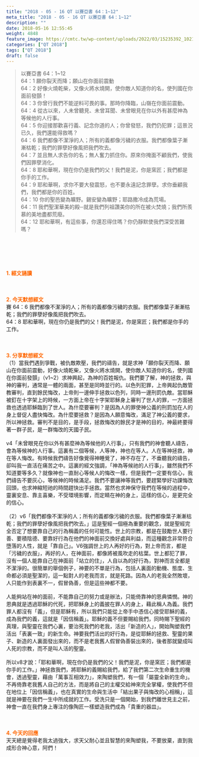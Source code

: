 ```yaml
---
title: "2018 - 05 - 16 QT 以賽亞書 64：1~12"
meta_title: "2018 - 05 - 16 QT 以賽亞書 64：1~12"
description: ""
date: 2018-05-16 12:55:45
weight: 4848
feature_image: https://cmtc.tw/wp-content/uploads/2022/03/15235392_10211799862337740_180693556567566654_o-1.webp
categories: ["QT 2018"]
tags: ["QT 2018"]
draft: false
---
```


<blockquote>以賽亞書 64：1~12<br />
64：1 願你裂天而降；願山在你面前震動<br />
64：2 好像火燒乾柴，又像火將水燒開，使你敵人知道你的名，使列國在你面前發顫！<br />
64：3 你曾行我們不能逆料可畏的事。那時你降臨，山嶺在你面前震動。<br />
64：4 從古以來，人未曾聽見、未曾耳聞、未曾眼見在你以外有甚麼神為等候他的人行事。<br />
64：5 你迎接那歡喜行義、記念你道的人；你曾發怒，我們仍犯罪；這景況已久，我們還能得救嗎？<br />
64：6 我們都像不潔淨的人；所有的義都像污穢的衣服。我們都像葉子漸漸枯乾；我們的罪孽好像風把我們吹去。<br />
64：7 並且無人求告你的名；無人奮力抓住你。原來你掩面不顧我們，使我們因罪孽消化。<br />
64：8 耶和華啊，現在你仍是我們的父！我們是泥，你是窯匠；我們都是你手的工作。<br />
64：9 耶和華啊，求你不要大發震怒，也不要永遠記念罪孽。求你垂顧我們，我們都是你的百姓。<br />
64：10 你的聖邑變為曠野。錫安變為曠野；耶路撒冷成為荒場。<br />
64：11 我們聖潔華美的殿─就是我們列祖讚美你的所在被火焚燒；我們所羨慕的美地盡都荒廢。<br />
64：12 耶和華啊，有這些事，你還忍得住嗎？你仍靜默使我們深受苦難嗎？</blockquote><br />
&nbsp;<br />
<br />
&nbsp;<br />
<br />
<span style="color: #ff6600;"><strong>1. </strong><strong>經文誦讀</strong></span><br />
<br />
<span style="color: #ff6600;"><strong> </strong></span><br />
<br />
<span style="color: #ff6600;"><strong>2. 今天默想</strong><strong>經文<br />
</strong></span>賽 64：6 我們都像不潔淨的人；所有的義都像污穢的衣服。我們都像葉子漸漸枯乾；我們的罪孽好像風把我們吹去。<br />
64：8 耶和華啊，現在你仍是我們的父！我們是泥，你是窯匠；我們都是你手的工作。<br />
<br />
&nbsp;<br />
<br />
<span style="color: #ff6600;"><strong>3. 分享默想經文<br />
</strong></span>（1）當我們遇到爭戰，被仇敵欺壓，我們的禱告，就是求神「願你裂天而降、願山在你面前震動，好像火燒乾柴，又像火將水燒開，使你敵人知道你的名，使列國在你面前發顫」（v1~2）求神興起，為神的百姓報仇。我們要了解，神的拯救，與神的審判，通常是一體的兩面，甚至是同時並行的。以色列犯罪，上帝興起仇敵管教審判，直到餘民悔改，上帝則一邊伸手拯救以色列，同時一邊刑罰仇敵。當耶穌被釘在十字架上的時候，一方面上帝在十字架耶穌身上審判了世人的罪，一方面拯救也透過耶穌臨到了世人。為什麼要審判？是因為人的罪使神公義的刑罰加在人的身上督促人盡快悔改。為什麼要拯救？是因為人願意悔改，滿足了神公義的要求，所以神拯救。審判不是目的，是手段，拯救悔改的餘民才是神的目的，神最終要得著一群子民，是一群悔改的天國子民。<br />
<br />
v4「未曾眼見在你以外有甚麼神為等候他的人行事」，只有我們的神會聽人禱告，會為等候神的人行事。這裏有二個等候，人等神，神也在等人。人在等神拯救，神在等人悔改。有時候我們禱告好像覺得神睡覺了，神不存在了，不垂聽我的禱告，卻叫我一直活在痛苦之中。這裏的經文強調，「神為等候祂的人行事」，雖然我們不知道要等多久？就像神也一直耐心等候人的悔改一樣，但是我們一定要有信心，我們禱告不要灰心，等候神的時候滿足。我們不要讓神等我們，要趕緊學好功課悔改回頭，也求神縮短祂的時間趕快出手拯救。當然也求神保守我們在等候的過程中，靈裏安息、靠主喜樂，不受環境影響，而定睛在神的身上，這樣的信心，是更完全的信心。<br />
<br />
（2）v6「我們都像不潔淨的人；所有的義都像污穢的衣服。我們都像葉子漸漸枯乾；我們的罪孽好像風把我們吹去。」這是聖經一個極為重要的觀念，就是聖經完全否定了想要靠自己的行為稱義的任何可能性。世上的宗教，都是在鼓勵世人要行善、要積陰德、要靠好行為在他們的神面前交換好處與利益，而這種觀念非常符合墮落的人性，就是「靠自己」。V6強調世上的人再好的行為，對上帝而言，都是「污穢的衣服」，再好的人，在神面前，都像將被風吹走的枯葉。世上都犯了罪，沒有一個人能靠自己在神面前「站立的住」，人自以為的好行為，對神而言全都是不潔淨的。很簡單的舉個例子，神要的不單是行為，包括人裏面的動機、態度、生命都必須是聖潔的，這一點對人的老我而言，就是死路。因為人的老我全然敗壞，人只能作到表裏不一，假冒偽善，但是這些神都不要。<br />
<br />
人能夠站在神的面前，不能靠自己的努力或是辦法，只能倚靠神的恩典憐憫。神的恩典就是透過耶穌的代死，把耶穌身上的義披在罪人的身上，藉此稱人為義。我們罪人都沒有「義」，但是耶穌有，所以我們只能從上帝手中憑信心接受耶穌的義，成為我們的義，這就是「因信稱義」。耶穌的義不但要賜給我們，同時賜下聖經的真理，與聖靈在我們心裏，要治死我們的老我，活出「新造的人」，開始陶塑我們活出「表裏一致」的新生命。神要我們活出的好行為，是從耶穌的拯救、聖靈的果子、新造的人裏面發出來的，而不是老我舊人假冒偽善裝出來的，後者那就變成叫人死的宗教，而不是叫人活的聖靈。<br />
<br />
所以v8才說：「耶和華啊，現在你仍是我們的父！我們是泥，你是窯匠；我們都是你手的工作。」神拯救我們，將耶穌的義賜給我們，給了我們第二次生命重生的機會，透過聖靈，藉由「萬事互相效力」，來陶塑我們，有一個「屬靈全新的生命」。不再倚靠老我舊人自己的方法，而是將自己的主權交給神來完全掌權，使我們不但在地位上「因信稱義」，也在真實的生命與生活中「結出果子與悔改的心相稱」，這就是神要在我們一生中所成就的工作。受洗只是一個開始，到我們離世見主之前，神會一直在我們身上專注的像陶匠一樣塑造我們成為「貴重的器皿」。<br />
<br />
&nbsp;<br />
<br />
<span style="color: #ff6600;"><strong>4. 今天的回應<br />
</strong></span>天天總是覺得老我太過強大，求天父耐心並且智慧的來陶塑我，不要放棄，直到我成形合神心意，阿們！<br />
<br />
&nbsp;
        